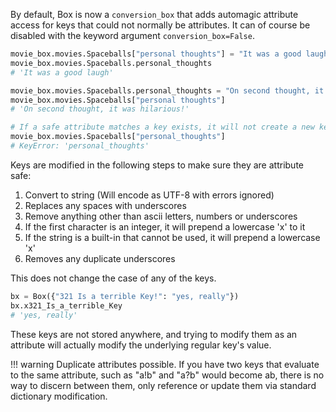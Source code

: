 By default, Box is now a `conversion_box` that adds
automagic attribute access for keys that could not normally be
attributes. It can of course be disabled with the keyword argument
`conversion_box=False`.

```python
movie_box.movies.Spaceballs["personal thoughts"] = "It was a good laugh"
movie_box.movies.Spaceballs.personal_thoughts
# 'It was a good laugh'

movie_box.movies.Spaceballs.personal_thoughts = "On second thought, it was hilarious!"
movie_box.movies.Spaceballs["personal thoughts"]
# 'On second thought, it was hilarious!'

# If a safe attribute matches a key exists, it will not create a new key
movie_box.movies.Spaceballs["personal_thoughts"]
# KeyError: 'personal_thoughts'
```

Keys are modified in the following steps to make sure they are attribute
safe:

1.  Convert to string (Will encode as UTF-8 with errors ignored)
2.  Replaces any spaces with underscores
3.  Remove anything other than ascii letters, numbers or underscores
4.  If the first character is an integer, it will prepend a lowercase
    'x' to it
5.  If the string is a built-in that cannot be used, it will prepend a
    lowercase 'x'
6.  Removes any duplicate underscores

This does not change the case of any of the keys.

```python
bx = Box({"321 Is a terrible Key!": "yes, really"})
bx.x321_Is_a_terrible_Key
# 'yes, really'
```

These keys are not stored anywhere, and trying to modify them as an
attribute will actually modify the underlying regular key\'s value.

!!! warning 
    Duplicate attributes possible.
    If you have two keys that evaluate to the same attribute, such as
    "a!b" and "a?b" would become ab, there is no way to
    discern between them, only reference or update them via standard dictionary modification.
